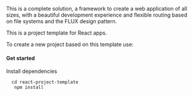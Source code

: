 This is a complete solution, a framework to create a web application of all sizes, with a beautiful development experience and flexible routing based on file systems and the FLUX design pattern.

This is a project template for React apps.

To create a new project based on this template use:

#### Get started

Install dependencies
```
  cd react-project-template
   npm install
```
